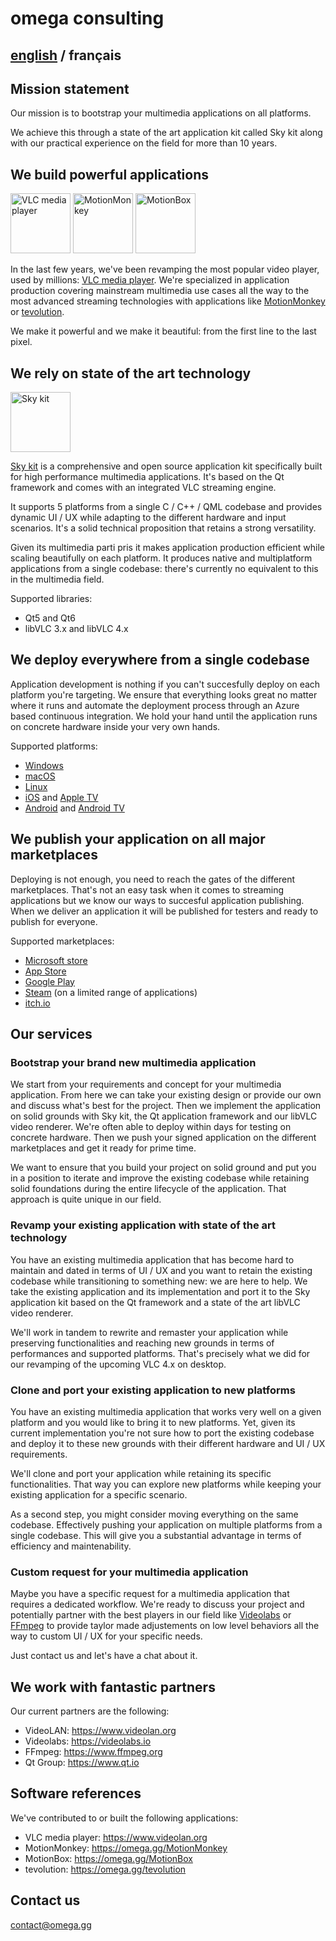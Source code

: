 # omega consulting

## [english](../../consulting/README.md) / français

## Mission statement

Our mission is to bootstrap your multimedia applications on all platforms.

We achieve this through a state of the art application kit called Sky kit along with our practical
experience on the field for more than 10 years.

## We build powerful applications

<a href="https://omega.gg/screens/VLC.jpg"><img src="../dist/pictures/VLC.jpg" alt="VLC media player" height="96px"></a>
<a href="https://omega.gg/screens/MotionMonkey.jpg"><img src="../dist/pictures/MotionMonkey.jpg" alt="MotionMonkey" height="96px"></a>
<a href="https://omega.gg/screens/MotionBox.png"><img src="../dist/pictures/MotionBox.png" alt="MotionBox" height="96px"></a>

In the last few years, we've been revamping the most popular video player, used by millions: 
[VLC media player](https://www.videolan.org). We're specialized in application production covering
mainstream multimedia use cases all the way to the most advanced streaming technologies with
applications like [MotionMonkey](https://omega.gg/MotionMonkey) or [tevolution](https://omega.gg/tevolution).

We make it powerful and we make it beautiful: from the first line to the last pixel.

## We rely on state of the art technology

<a href="https://omega.gg/Sky"><img src="../dist/pictures/Sky.svg" alt="Sky kit" height="96px"></a>

[Sky kit](https://omega.gg/Sky) is a comprehensive and open source application kit
specifically built for high performance multimedia applications. It's based on the Qt framework
and comes with an integrated VLC streaming engine.

It supports 5 platforms from a single C / C++ / QML codebase and provides dynamic UI / UX while
adapting to the different hardware and input scenarios. It's a solid technical proposition that
retains a strong versatility.

Given its multimedia parti pris it makes application production efficient while scaling beautifully
on each platform. It produces native and multiplatform applications from a single codebase: there's
currently no equivalent to this in the multimedia field.

Supported libraries:
- Qt5 and Qt6
- libVLC 3.x and libVLC 4.x

## We deploy everywhere from a single codebase

Application development is nothing if you can't succesfully deploy on each platform you're
targeting. We ensure that everything looks great no matter where it runs and automate the
deployment process through an Azure based continuous integration. We hold your hand until the
application runs on concrete hardware inside your very own hands.

Supported platforms:
- [Windows](https://en.wikipedia.org/wiki/Microsoft_Windows)
- [macOS](https://en.wikipedia.org/wiki/MacOS)
- [Linux](https://en.wikipedia.org/wiki/Linux)
- [iOS](https://en.wikipedia.org/wiki/IOS) and [Apple TV](https://en.wikipedia.org/wiki/Apple_TV)
- [Android](https://en.wikipedia.org/wiki/Android) and [Android TV](https://en.wikipedia.org/wiki/Android_TV)

## We publish your application on all major marketplaces

Deploying is not enough, you need to reach the gates of the different marketplaces. That's not an
easy task when it comes to streaming applications but we know our ways to succesful application
publishing. When we deliver an application it will be published for testers and ready to publish
for everyone.

Supported marketplaces:
- [Microsoft store](https://apps.microsoft.com)
- [App Store](https://www.apple.com/app-store)
- [Google Play](https://play.google.com)
- [Steam](https://store.steampowered.com) (on a limited range of applications)
- [itch.io](https://itch.io)

## Our services

### Bootstrap your brand new multimedia application

We start from your requirements and concept for your multimedia application. From here we can take
your existing design or provide our own and discuss what's best for the project. Then we implement
the application on solid grounds with Sky kit, the Qt application framework and our libVLC video
renderer. We're often able to deploy within days for testing on concrete hardware. Then we
push your signed application on the different marketplaces and get it ready for prime time.

We want to ensure that you build your project on solid ground and put you in a position to iterate
and improve the existing codebase while retaining solid foundations during the entire lifecycle of
the application. That approach is quite unique in our field.

### Revamp your existing application with state of the art technology

You have an existing multimedia application that has become hard to maintain and dated in terms of
UI / UX and you want to retain the existing codebase while transitioning to something new: we are
here to help. We take the existing application and its implementation and port it to the Sky
application kit based on the Qt framework and a state of the art libVLC video renderer.

We'll work in tandem to rewrite and remaster your application while preserving functionalities and
reaching new grounds in terms of performances and supported platforms. That's precisely what we did
for our revamping of the upcoming VLC 4.x on desktop.

### Clone and port your existing application to new platforms

You have an existing multimedia application that works very well on a given platform and you would
like to bring it to new platforms. Yet, given its current implementation you're not sure how to
port the existing codebase and deploy it to these new grounds with their different hardware and
UI / UX requirements.

We'll clone and port your application while retaining its specific functionalities. That way you
can explore new platforms while keeping your existing application for a specific scenario.

As a second step, you might consider moving everything on the same codebase. Effectively pushing
your application on multiple platforms from a single codebase. This will give you a substantial
advantage in terms of efficiency and maintenability.

### Custom request for your multimedia application

Maybe you have a specific request for a multimedia application that requires a dedicated workflow.
We're ready to discuss your project and potentially partner with the best players in our field like
[Videolabs](https://videolabs.io) or [FFmpeg](https://www.ffmpeg.org) to provide taylor made
adjustements on low level behaviors all the way to custom UI / UX for your specific needs.

Just contact us and let's have a chat about it.

## We work with fantastic partners

Our current partners are the following:
- VideoLAN: https://www.videolan.org
- Videolabs: https://videolabs.io
- FFmpeg: https://www.ffmpeg.org
- Qt Group: https://www.qt.io

## Software references

We've contributed to or built the following applications:
- VLC media player: https://www.videolan.org
- MotionMonkey: https://omega.gg/MotionMonkey
- MotionBox: https://omega.gg/MotionBox
- tevolution: https://omega.gg/tevolution

## Contact us

[contact@omega.gg](mailto:contact@omega.gg)
